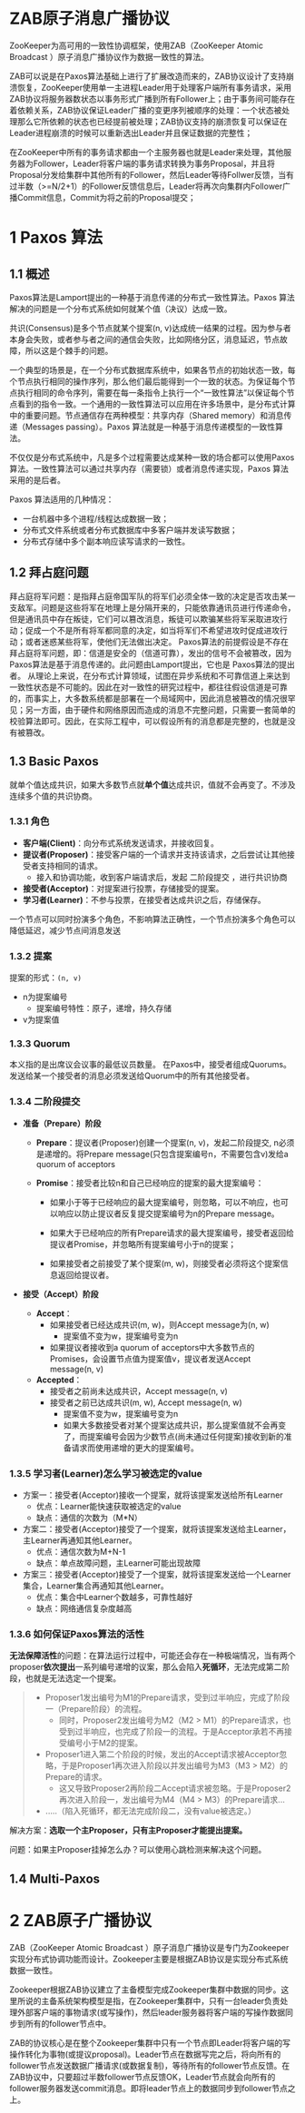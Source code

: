 # ZAB原子消息广播协议

ZooKeeper为高可用的一致性协调框架，使用ZAB（ZooKeeper Atomic Broadcast ）原子消息广播协议作为数据一致性的算法。

ZAB可以说是在Paxos算法基础上进行了扩展改造而来的，ZAB协议设计了支持崩溃恢复，ZooKeeper使用单一主进程Leader用于处理客户端所有事务请求，采用ZAB协议将服务器数状态以事务形式广播到所有Follower上；由于事务间可能存在着依赖关系，ZAB协议保证Leader广播的变更序列被顺序的处理：一个状态被处理那么它所依赖的状态也已经提前被处理；ZAB协议支持的崩溃恢复可以保证在Leader进程崩溃的时候可以重新选出Leader并且保证数据的完整性；

在ZooKeeper中所有的事务请求都由一个主服务器也就是Leader来处理，其他服务器为Follower，Leader将客户端的事务请求转换为事务Proposal，并且将Proposal分发给集群中其他所有的Follower，然后Leader等待Follwer反馈，当有过半数（>=N/2+1）的Follower反馈信息后，Leader将再次向集群内Follower广播Commit信息，Commit为将之前的Proposal提交；

# 1 Paxos 算法

## 1.1 概述

Paxos算法是Lamport提出的一种基于消息传递的分布式一致性算法。Paxos 算法解决的问题是一个分布式系统如何就某个值（决议）达成一致。

共识(Consensus)是多个节点就某个提案(n, v)达成统一结果的过程。因为参与者本身会失败，或者参与者之间的通信会失败，比如网络分区，消息延迟，节点故障，所以这是个棘手的问题。

一个典型的场景是，在一个分布式数据库系统中，如果各节点的初始状态一致，每个节点执行相同的操作序列，那么他们最后能得到一个一致的状态。为保证每个节点执行相同的命令序列，需要在每一条指令上执行一个“一致性算法”以保证每个节点看到的指令一致。一个通用的一致性算法可以应用在许多场景中，是分布式计算中的重要问题。节点通信存在两种模型：共享内存（Shared memory）和消息传递（Messages passing）。Paxos 算法就是一种基于消息传递模型的一致性算法。

不仅仅是分布式系统中，凡是多个过程需要达成某种一致的场合都可以使用Paxos 算法。一致性算法可以通过共享内存（需要锁）或者消息传递实现，Paxos 算法采用的是后者。

Paxos 算法适用的几种情况：

- 一台机器中多个进程/线程达成数据一致；
- 分布式文件系统或者分布式数据库中多客户端并发读写数据；
- 分布式存储中多个副本响应读写请求的一致性。

## 1.2 拜占庭问题

拜占庭将军问题：是指拜占庭帝国军队的将军们必须全体一致的决定是否攻击某一支敌军。问题是这些将军在地理上是分隔开来的，只能依靠通讯员进行传递命令，但是通讯员中存在叛徒，它们可以篡改消息，叛徒可以欺骗某些将军采取进攻行动；促成一个不是所有将军都同意的决定，如当将军们不希望进攻时促成进攻行动；或者迷惑某些将军，使他们无法做出决定。
Paxos算法的前提假设是不存在拜占庭将军问题，即：信道是安全的（信道可靠），发出的信号不会被篡改，因为Paxos算法是基于消息传递的。此问题由Lamport提出，它也是 Paxos算法的提出者。
从理论上来说，在分布式计算领域，试图在异步系统和不可靠信道上来达到一致性状态是不可能的。因此在对一致性的研究过程中，都往往假设信道是可靠的，而事实上，大多数系统都是部署在一个局域网中，因此消息被篡改的情况很罕见；另一方面，由于硬件和网络原因而造成的消息不完整问题，只需要一套简单的校验算法即可。因此，在实际工程中，可以假设所有的消息都是完整的，也就是没有被篡改。

## 1.3 Basic Paxos

就单个值达成共识，如果大多数节点就**单个值**达成共识，值就不会再变了。不涉及连续多个值的共识协商。

### 1.3.1 角色

- **客户端(Client)**：向分布式系统发送请求，并接收回复。
- **提议者(Proposer)**：接受客户端的一个请求并支持该请求，之后尝试让其他接受者支持相同的请求。 
  - 接入和协调功能，收到客户端请求后，发起 二阶段提交 ，进行共识协商
- **接受者(Acceptor)**：对提案进行投票，存储接受的提案。
- **学习者(Learner)**：不参与投票，在接受者达成共识之后，存储保存。 

一个节点可以同时扮演多个角色，不影响算法正确性，一个节点扮演多个角色可以降低延迟，减少节点间消息发送

### 1.3.2 提案

提案的形式：`(n, v)`

- n为提案编号
  - 提案编号特性：原子，递增，持久存储
- v为提案值

### 1.3.3 Quorum

本义指的是出席议会议事的最低议员数量。 在Paxos中，接受者组成Quorums。发送给某一个接受者的消息必须发送给Quorum中的所有其他接受者。

### 1.3.4 二阶段提交

- **准备（Prepare）阶段**

  - **Prepare**：提议者(Proposer)创建一个提案(n, v)，发起二阶段提交, n必须是递增的。将Prepare message(只包含提案编号n，不需要包含v)发给a quorum of acceptors

  - **Promise**：接受者比较n和自己已经响应的提案的最大提案编号：

    - 如果小于等于已经响应的最大提案编号，则忽略，可以不响应，也可以响应以防止提议者反复提交提案编号为n的Prepare message。    

    - 如果大于已经响应的所有Prepare请求的最大提案编号，接受者返回给提议者Promise，并忽略所有提案编号小于n的提案；
    - 如果接受者之前接受了某个提案(m, w)，则接受者必须将这个提案信息返回给提议者。

- **接受（Accept）阶段**

  - **Accept**：
    - 如果接受者已经达成共识(m, w)，则Accept message为(n, w) 
      - 提案值不变为w，提案编号变为n
    - 如果提议者接收到a quorum of acceptors中大多数节点的Promises，会设置节点值为提案值v，提议者发送Accept message(n, v)
  - **Accepted**：
    - 接受者之前尚未达成共识，Accept message(n, v) 
    - 接受者之前已达成共识(m, w), Accept message(n, w)
      - 提案值不变为w，提案编号变为n
      - 如果大多数接受者对某个提案达成共识，那么提案值就不会再变了，而提案编号会因为少数节点(尚未通过任何提案)接收到新的准备请求而使用递增的更大的提案编号。

### 1.3.5 学习者(Learner)怎么学习被选定的value

- 方案一：接受者(Acceptor)接收一个提案，就将该提案发送给所有Learner
  - 优点：Learner能快速获取被选定的value
  - 缺点：通信的次数为（M*N）
- 方案二：接受者(Acceptor)接受了一个提案，就将该提案发送给主Learner，主Learner再通知其他Learner。
  - 优点：通信次数为M+N-1
  - 缺点：单点故障问题，主Learner可能出现故障
- 方案三：接受者(Acceptor)接受了一个提案，就将该提案发送给一个Learner集合，Learner集合再通知其他Learner。
  - 优点：集合中Learner个数越多，可靠性越好
  - 缺点：网络通信复杂度越高

### 1.3.6 如何保证Paxos算法的活性

**无法保障活性**的问题：在算法运行过程中，可能还会存在一种极端情况，当有两个proposer**依次提出**一系列编号递增的议案，那么会陷入**死循环**，无法完成第二阶段，也就是无法选定一个提案。

> - Proposer1发出编号为M1的Prepare请求，受到过半响应，完成了阶段一（Prepare阶段）的流程。
>   - 同时，Proposer2发出编号为M2（M2 > M1）的Prepare请求，也受到过半响应，也完成了阶段一的流程。于是Acceptor承若不再接受编号小于M2的提案。
> - Proposer1进入第二个阶段的时候，发出的Accept请求被Acceptor忽略，于是Proposer1再次进入阶段以并发出编号为M3（M3 > M2）的Prepare的请求。
>   - 这又导致Proposer2再阶段二Accept请求被忽略。于是Proposer2再次进入阶段一，发出编号为M4（M4 > M3）的Prepare请求...
> - .....（陷入死循环，都无法完成阶段二，没有value被选定。）

解决方案：**选取一个主Proposer，只有主Proposer才能提出提案。**

问题：如果主Proposer挂掉怎么办？可以使用心跳检测来解决这个问题。

## 1.4 Multi-Paxos

# 2 ZAB原子广播协议

ZAB（ZooKeeper Atomic Broadcast ）原子消息广播协议是专门为Zookeeper实现分布式协调功能而设计。Zookeeper主要是根据ZAB协议是实现分布式系统数据一致性。

Zookeeper根据ZAB协议建立了主备模型完成Zookeeper集群中数据的同步。这里所说的主备系统架构模型是指，在Zookeeper集群中，只有一台leader负责处理外部客户端的事物请求(或写操作)，然后leader服务器将客户端的写操作数据同步到所有的follower节点中。

ZAB的协议核心是在整个Zookeeper集群中只有一个节点即Leader将客户端的写操作转化为事物(或提议proposal)。Leader节点在数据写完之后，将向所有的follower节点发送数据广播请求(或数据复制)，等待所有的follower节点反馈。在ZAB协议中，只要超过半数follower节点反馈OK，Leader节点就会向所有的follower服务器发送commit消息。即将leader节点上的数据同步到follower节点之上。